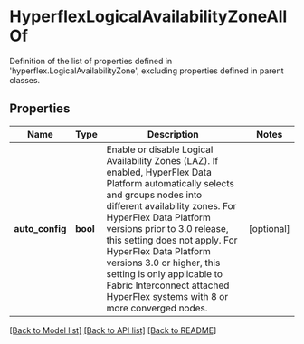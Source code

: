 # HyperflexLogicalAvailabilityZoneAllOf

Definition of the list of properties defined in 'hyperflex.LogicalAvailabilityZone', excluding properties defined in parent classes.
## Properties
Name | Type | Description | Notes
------------ | ------------- | ------------- | -------------
**auto_config** | **bool** | Enable or disable Logical Availability Zones (LAZ). If enabled, HyperFlex Data Platform automatically selects and groups nodes into different availability zones. For HyperFlex Data Platform versions prior to 3.0 release, this setting does not apply. For HyperFlex Data Platform versions 3.0 or higher, this setting is only applicable to Fabric Interconnect attached HyperFlex systems with 8 or more converged nodes. | [optional] 

[[Back to Model list]](../README.md#documentation-for-models) [[Back to API list]](../README.md#documentation-for-api-endpoints) [[Back to README]](../README.md)


